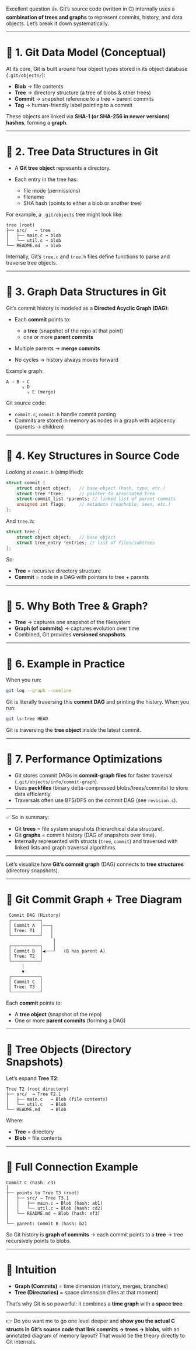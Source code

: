Excellent question 👍. Git’s source code (written in C) internally uses a **combination of trees and graphs** to represent commits, history, and data objects. Let’s break it down systematically.

---

# 🔹 1. Git Data Model (Conceptual)

At its core, Git is built around four object types stored in its object database (`.git/objects/`):

* **Blob** → file contents
* **Tree** → directory structure (a tree of blobs & other trees)
* **Commit** → snapshot reference to a tree + parent commits
* **Tag** → human-friendly label pointing to a commit

These objects are linked via **SHA-1 (or SHA-256 in newer versions) hashes**, forming a **graph**.

---

# 🔹 2. Tree Data Structures in Git

* A **Git tree object** represents a directory.
* Each entry in the tree has:

  * file mode (permissions)
  * filename
  * SHA hash (points to either a blob or another tree)

For example, a `.git/objects` tree might look like:

```
tree (root)
├── src/   → tree
│   ├── main.c → blob
│   └── util.c → blob
└── README.md  → blob
```

Internally, Git’s `tree.c` and `tree.h` files define functions to parse and traverse tree objects.

---

# 🔹 3. Graph Data Structures in Git

Git’s commit history is modeled as a **Directed Acyclic Graph (DAG)**:

* Each **commit** points to:

  * a **tree** (snapshot of the repo at that point)
  * one or more **parent commits**
* Multiple parents → **merge commits**
* No cycles → history always moves forward

Example graph:

```
A → B → C
      ↘ D
        ↘ E (merge)
```

Git source code:

* `commit.c`, `commit.h` handle commit parsing
* Commits are stored in memory as nodes in a graph with adjacency (parents → children)

---

# 🔹 4. Key Structures in Source Code

Looking at `commit.h` (simplified):

```c
struct commit {
    struct object object;   // base object (hash, type, etc.)
    struct tree *tree;      // pointer to associated tree
    struct commit_list *parents; // linked list of parent commits
    unsigned int flags;     // metadata (reachable, seen, etc.)
};
```

And `tree.h`:

```c
struct tree {
    struct object object;   // base object
    struct tree_entry *entries; // list of files/subtrees
};
```

So:

* **Tree** = recursive directory structure
* **Commit** = node in a DAG with pointers to tree + parents

---

# 🔹 5. Why Both Tree & Graph?

* **Tree** → captures one snapshot of the filesystem
* **Graph (of commits)** → captures evolution over time
* Combined, Git provides **versioned snapshots**.

---

# 🔹 6. Example in Practice

When you run:

```bash
git log --graph --oneline
```

Git is literally traversing this **commit DAG** and printing the history.
When you run:

```bash
git ls-tree HEAD
```

Git is traversing the **tree object** inside the latest commit.

---

# 🔹 7. Performance Optimizations

* Git stores commit DAGs in **commit-graph files** for faster traversal (`.git/objects/info/commit-graph`).
* Uses **packfiles** (binary delta-compressed blobs/trees/commits) to store data efficiently.
* Traversals often use BFS/DFS on the commit DAG (see `revision.c`).

---

✅ So in summary:

* Git **trees** = file system snapshots (hierarchical data structure).
* Git **graphs** = commit history (DAG of snapshots over time).
* Internally represented with structs (`tree`, `commit`) and traversed with linked lists and graph traversal algorithms.

---


Let’s visualize how **Git’s commit graph** (DAG) connects to **tree structures** (directory snapshots).

---

# 🔹 Git Commit Graph + Tree Diagram

```
 Commit DAG (History)
 ┌───────────┐
 │ Commit A  │───┐
 │ Tree: T1  │   │
 └───────────┘   │
                  │
 ┌───────────┐    │
 │ Commit B  │◀───┘   (B has parent A)
 │ Tree: T2  │
 └───────────┘
      │
      ▼
 ┌───────────┐
 │ Commit C  │
 │ Tree: T3  │
 └───────────┘
```

Each **commit** points to:

* A **tree object** (snapshot of the repo)
* One or more **parent commits** (forming a DAG)

---

# 🔹 Tree Objects (Directory Snapshots)

Let’s expand **Tree T2**:

```
Tree T2 (root directory)
├── src/  → Tree T2.1
│   ├── main.c   → Blob (file contents)
│   └── util.c   → Blob
└── README.md    → Blob
```

Where:

* **Tree** = directory
* **Blob** = file contents

---

# 🔹 Full Connection Example

```
Commit C (hash: c3)
│
├── points to Tree T3 (root)
│   ├── src/ → Tree T3.1
│   │   ├── main.c → Blob (hash: ab1)
│   │   └── util.c → Blob (hash: cd2)
│   └── README.md → Blob (hash: ef3)
│
└── parent: Commit B (hash: b2)
```

So Git history is **graph of commits** → each commit points to a **tree** → tree recursively points to blobs.

---

# 🔹 Intuition

* **Graph (Commits)** = time dimension (history, merges, branches)
* **Tree (Directories)** = space dimension (files at that moment)

That’s why Git is so powerful: it combines a **time graph** with a **space tree**.

---

👉 Do you want me to go one level deeper and **show you the actual C structs in Git’s source code that link commits → trees → blobs**, with an annotated diagram of memory layout? That would tie the theory directly to Git internals.
